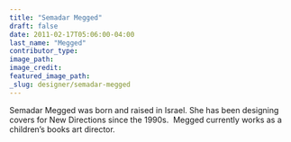 ```yaml
---
title: "Semadar Megged"
draft: false
date: 2011-02-17T05:06:00-04:00
last_name: "Megged"
contributor_type:
image_path:
image_credit:
featured_image_path:
_slug: designer/semadar-megged
---
```


Semadar Megged was born and raised in Israel. She has been designing covers for New Directions since the 1990s.  Megged currently works as a children’s books art director.
